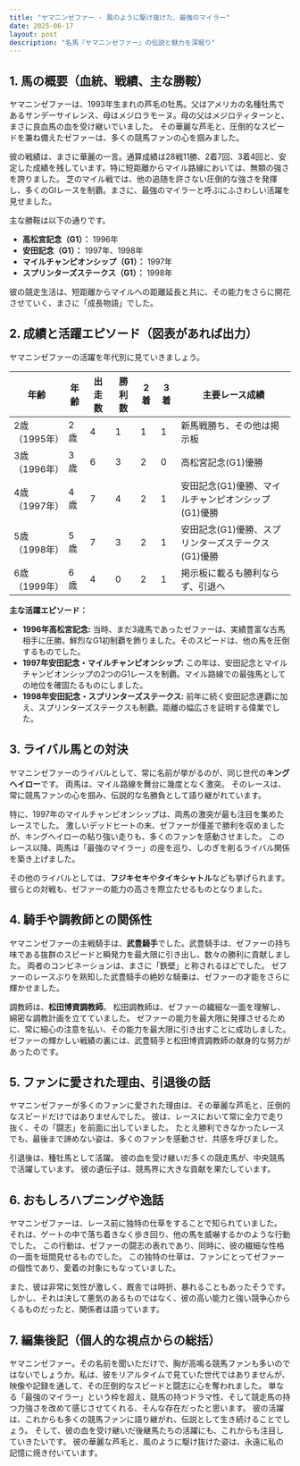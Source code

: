 ```yaml
---
title: "ヤマニンゼファー - 風のように駆け抜けた、最強のマイラー"
date: 2025-06-17
layout: post
description: "名馬『ヤマニンゼファー』の伝説と魅力を深堀り"
---
```


## 1. 馬の概要（血統、戦績、主な勝鞍）

ヤマニンゼファーは、1993年生まれの芦毛の牡馬。父はアメリカの名種牡馬であるサンデーサイレンス、母はメジロラモーヌ。母の父はメジロティターンと、まさに良血馬の血を受け継いでいました。  その華麗な芦毛と、圧倒的なスピードを兼ね備えたゼファーは、多くの競馬ファンの心を掴みました。

彼の戦績は、まさに華麗の一言。通算成績は28戦11勝、2着7回、3着4回と、安定した成績を残しています。特に短距離からマイル路線においては、無類の強さを誇りました。  芝のマイル戦では、他の追随を許さない圧倒的な強さを発揮し、多くのGIレースを制覇。まさに、最強のマイラーと呼ぶにふさわしい活躍を見せました。

主な勝鞍は以下の通りです。

* **高松宮記念（G1）：** 1996年
* **安田記念（G1）：** 1997年、1998年
* **マイルチャンピオンシップ（G1）：** 1997年
* **スプリンターズステークス（G1）：** 1998年


彼の競走生活は、短距離からマイルへの距離延長と共に、その能力をさらに開花させていく、まさに「成長物語」でした。


## 2. 成績と活躍エピソード（図表があれば出力）


ヤマニンゼファーの活躍を年代別に見ていきましょう。

| 年齢 | 年齢 | 出走数 | 勝利数 | 2着 | 3着 | 主要レース成績 |
|---|---|---|---|---|---|---|
| 2歳（1995年） | 2歳 | 4 | 1 | 1 | 1 | 新馬戦勝ち、その他は掲示板 |
| 3歳（1996年） | 3歳 | 6 | 3 | 2 | 0 | 高松宮記念(G1)優勝 |
| 4歳（1997年） | 4歳 | 7 | 4 | 2 | 1 | 安田記念(G1)優勝、マイルチャンピオンシップ(G1)優勝 |
| 5歳（1998年） | 5歳 | 7 | 3 | 2 | 1 | 安田記念(G1)優勝、スプリンターズステークス(G1)優勝 |
| 6歳（1999年） | 6歳 | 4 | 0 | 2 | 1 |  掲示板に載るも勝利ならず、引退へ |


**主な活躍エピソード：**

* **1996年高松宮記念:**  当時、まだ3歳馬であったゼファーは、実績豊富な古馬相手に圧勝。鮮烈なG1初制覇を飾りました。そのスピードは、他の馬を圧倒するものでした。
* **1997年安田記念・マイルチャンピオンシップ:**  この年は、安田記念とマイルチャンピオンシップの2つのG1レースを制覇。マイル路線での最強馬としての地位を確固たるものにしました。
* **1998年安田記念・スプリンターズステークス:**  前年に続く安田記念連覇に加え、スプリンターズステークスも制覇。距離の幅広さを証明する偉業でした。


## 3. ライバル馬との対決

ヤマニンゼファーのライバルとして、常に名前が挙がるのが、同じ世代の**キングヘイロー**です。  両馬は、マイル路線を舞台に幾度となく激突。  そのレースは、常に競馬ファンの心を掴み、伝説的な名勝負として語り継がれています。

特に、1997年のマイルチャンピオンシップは、両馬の激突が最も注目を集めたレースでした。  激しいデッドヒートの末、ゼファーが僅差で勝利を収めましたが、キングヘイローの粘り強い走りも、多くのファンを感動させました。  このレース以降、両馬は「最強のマイラー」の座を巡り、しのぎを削るライバル関係を築き上げました。


その他のライバルとしては、**フジキセキ**や**タイキシャトル**なども挙げられます。彼らとの対戦も、ゼファーの能力の高さを際立たせるものとなりました。


## 4. 騎手や調教師との関係性

ヤマニンゼファーの主戦騎手は、**武豊騎手**でした。武豊騎手は、ゼファーの持ち味である抜群のスピードと瞬発力を最大限に引き出し、数々の勝利に貢献しました。  両者のコンビネーションは、まさに「鉄壁」と称されるほどでした。  ゼファーのレースぶりを熟知した武豊騎手の絶妙な騎乗は、ゼファーの才能をさらに輝かせました。

調教師は、**松田博資調教師**。  松田調教師は、ゼファーの繊細な一面を理解し、綿密な調教計画を立てていました。  ゼファーの能力を最大限に発揮させるために、常に細心の注意を払い、その能力を最大限に引き出すことに成功しました。  ゼファーの輝かしい戦績の裏には、武豊騎手と松田博資調教師の献身的な努力があったのです。


## 5. ファンに愛された理由、引退後の話

ヤマニンゼファーが多くのファンに愛された理由は、その華麗な芦毛と、圧倒的なスピードだけではありませんでした。  彼は、レースにおいて常に全力で走り抜く、その「闘志」を前面に出していました。  たとえ勝利できなかったレースでも、最後まで諦めない姿は、多くのファンを感動させ、共感を呼びました。

引退後は、種牡馬として活躍。  彼の血を受け継いだ多くの競走馬が、中央競馬で活躍しています。  彼の遺伝子は、競馬界に大きな貢献を果たしています。


## 6. おもしろハプニングや逸話

ヤマニンゼファーは、レース前に独特の仕草をすることで知られていました。  それは、ゲートの中で落ち着きなく歩き回り、他の馬を威嚇するかのような行動でした。  この行動は、ゼファーの闘志の表れであり、同時に、彼の繊細な性格の一面を垣間見せるものでした。  この独特の仕草は、ファンにとってゼファーの個性であり、愛着の対象にもなっていました。


また、彼は非常に気性が激しく、厩舎では時折、暴れることもあったそうです。  しかし、それは決して悪気のあるものではなく、彼の高い能力と強い競争心からくるものだったと、関係者は語っています。


## 7. 編集後記（個人的な視点からの総括）

ヤマニンゼファー。その名前を聞いただけで、胸が高鳴る競馬ファンも多いのではないでしょうか。私は、彼をリアルタイムで見ていた世代ではありませんが、映像や記録を通して、その圧倒的なスピードと闘志に心を奪われました。  単なる「最強のマイラー」という枠を超え、競馬の持つドラマ性、そして競走馬の持つ力強さを改めて感じさせてくれる、そんな存在だったと思います。  彼の活躍は、これからも多くの競馬ファンに語り継がれ、伝説として生き続けることでしょう。  そして、彼の血を受け継いだ後継馬たちの活躍にも、これからも注目していきたいです。  彼の華麗な芦毛と、風のように駆け抜けた姿は、永遠に私の記憶に焼き付いています。
